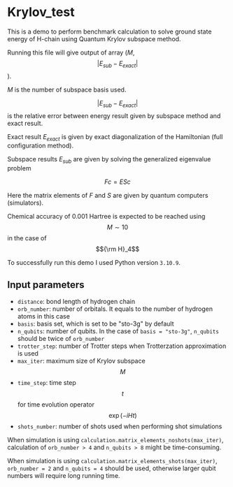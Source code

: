 # Krylov_test

This is a demo to perform benchmark calculation to solve ground state energy of H-chain using Quantum Krylov subspace method.

Running this file will give output of array ($M$, $$|E_{sub} - E_{exact}|$$).

$M$ is the number of subspace basis used.

$$|E_{sub} - E_{exact}|$$ is the relative error between energy result given by subspace method and exact result.

Exact result $E_{exact}$  is given by exact diagonalization of the Hamiltonian (full configuration method).

Subspace results $E_{sub}$ are given by solving the generalized eigenvalue problem
```math
Fc = ESc
```

Here the matrix elements of $F$ and $S$ are given by quantum computers (simulators).

Chemical accuracy of 0.001 Hartree is expected to be reached using $$M \sim 10$$ in the case of $${\rm H}_4$$

To successfully run this demo I used Python version ```3.10.9```.

## Input parameters
* ```distance```: bond length of hydrogen chain
* ```orb_number```: number of orbitals. It equals to the number of hydrogen atoms in this case
* ```basis```: basis set, which is set to be "sto-3g" by default
* ```n_qubits```: number of qubits. In the case of ```basis = "sto-3g"```, ```n_qubits``` should be twice of ```orb_number```
* ```trotter_step```: number of Trotter steps when Trotterzation approximation is used
* ```max_iter```: maximum size of Krylov subspace $$M$$
* ```time_step```: time step $$t$$ for time evolution operator $$\exp(-iHt)$$
* ```shots_number```: number of shots used when performing shot simulations

When simulation is using ```calculation.matrix_elements_noshots(max_iter)```, calculation of ```orb_number > 4``` and ```n_qubits > 8``` might be time-consuming.

When simulation is using ```calculation.matrix_elements_shots(max_iter)```, ```orb_number = 2``` and ```n_qubits = 4``` should be used, otherwise larger qubit numbers will require long running time.


